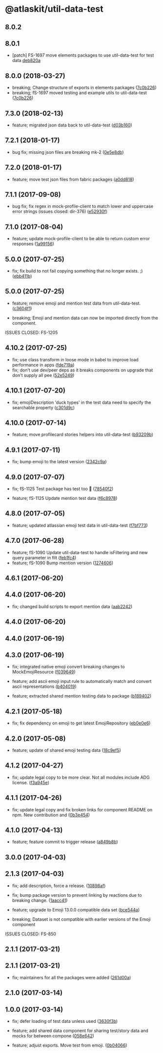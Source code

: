 # @atlaskit/util-data-test

## 8.0.2

## 8.0.1
- [patch] FS-1697 move elements packages to use util-data-test for test data [deb820a](https://bitbucket.org/atlassian/atlaskit-mk-2/commits/deb820a)

## 8.0.0 (2018-03-27)


* breaking; Change structure of exports in elements packages ([7c0b226](https://bitbucket.org/atlassian/atlaskit/commits/7c0b226))
* breaking; fS-1697 moved testing and example utils to util-data-test ([7c0b226](https://bitbucket.org/atlassian/atlaskit/commits/7c0b226))
## 7.3.0 (2018-02-13)

* feature; migrated json data back to util-data-test ([d03b160](https://bitbucket.org/atlassian/atlaskit/commits/d03b160))
## 7.2.1 (2018-01-17)

* bug fix; missing json files are breaking mk-2 ([0e5e8db](https://bitbucket.org/atlassian/atlaskit/commits/0e5e8db))
## 7.2.0 (2018-01-17)

* feature; move test json files from fabric packages ([a0dd818](https://bitbucket.org/atlassian/atlaskit/commits/a0dd818))
## 7.1.1 (2017-09-08)

* bug fix; fix regex in mock-profile-client to match lower and uppercase error strings (issues closed: dir-376) ([e52930f](https://bitbucket.org/atlassian/atlaskit/commits/e52930f))


## 7.1.0 (2017-08-04)

* feature; update mock-profile-client to be able to return custom error responses ([1a99156](https://bitbucket.org/atlassian/atlaskit/commits/1a99156))




## 5.0.0 (2017-07-25)


* fix; fix build to not fail copying something that no longer exists. ;) ([ebb411b](https://bitbucket.org/atlassian/atlaskit/commits/ebb411b))

## 5.0.0 (2017-07-25)


* feature; remove emoji and mention test data from util-data-test. ([c3604f1](https://bitbucket.org/atlassian/atlaskit/commits/c3604f1))


* breaking; Emoji and mention data can now be imported directly from the component.

ISSUES CLOSED: FS-1205

## 4.10.2 (2017-07-25)


* fix; use class transform in loose mode in babel to improve load performance in apps ([fde719a](https://bitbucket.org/atlassian/atlaskit/commits/fde719a))
* fix; don't use dev/peer deps as it breaks components on upgrade that don't supply all pee ([52e5249](https://bitbucket.org/atlassian/atlaskit/commits/52e5249))

## 4.10.1 (2017-07-20)


* fix; emojiDescription 'duck types' in the test data need to specify the searchable property ([c301d9c](https://bitbucket.org/atlassian/atlaskit/commits/c301d9c))

## 4.10.0 (2017-07-14)


* feature; move profilecard stories helpers into util-data-test ([b93209b](https://bitbucket.org/atlassian/atlaskit/commits/b93209b))

## 4.9.1 (2017-07-11)


* fix; bump emoji to the latest version ([2342c9a](https://bitbucket.org/atlassian/atlaskit/commits/2342c9a))

## 4.9.0 (2017-07-07)


* fix; fS-1125 Test package has test too :facepalm: ([78540f2](https://bitbucket.org/atlassian/atlaskit/commits/78540f2))


* feature; fS-1125 Update mention test data ([f6c8978](https://bitbucket.org/atlassian/atlaskit/commits/f6c8978))

## 4.8.0 (2017-07-05)


* feature; updated atlassian emoji test data in util-data-test ([f7bf773](https://bitbucket.org/atlassian/atlaskit/commits/f7bf773))

## 4.7.0 (2017-06-28)


* feature; fS-1090 Update util-data-test to handle isFiltering and new query parameter in filt ([feb1fc4](https://bitbucket.org/atlassian/atlaskit/commits/feb1fc4))
* feature; fS-1090 Bump mention version ([1274606](https://bitbucket.org/atlassian/atlaskit/commits/1274606))

## 4.6.1 (2017-06-20)

## 4.4.0 (2017-06-20)


* fix; changed build scripts to export mention data ([aab2242](https://bitbucket.org/atlassian/atlaskit/commits/aab2242))

## 4.4.0 (2017-06-20)

## 4.4.0 (2017-06-19)

## 4.3.0 (2017-06-19)


* fix; integrated native emoji convert breaking changes to MockEmojiResource ([f039649](https://bitbucket.org/atlassian/atlaskit/commits/f039649))


* feature; add ascii emoji input rule to automatically match and convert ascii representations ([b404019](https://bitbucket.org/atlassian/atlaskit/commits/b404019))
* feature; extracted shared mention testing data to package ([b189402](https://bitbucket.org/atlassian/atlaskit/commits/b189402))

## 4.2.1 (2017-05-18)


* fix; fix dependency on emoji to get latest EmojiRepository ([eb0e0e6](https://bitbucket.org/atlassian/atlaskit/commits/eb0e0e6))

## 4.2.0 (2017-05-08)


* feature; update of shared emoji testing data ([18c9ef5](https://bitbucket.org/atlassian/atlaskit/commits/18c9ef5))

## 4.1.2 (2017-04-27)


* fix; update legal copy to be more clear. Not all modules include ADG license. ([f3a945e](https://bitbucket.org/atlassian/atlaskit/commits/f3a945e))

## 4.1.1 (2017-04-26)


* fix; update legal copy and fix broken links for component README on npm. New contribution and ([0b3e454](https://bitbucket.org/atlassian/atlaskit/commits/0b3e454))

## 4.1.0 (2017-04-13)


* feature; feature commit to trigger release ([a849b8b](https://bitbucket.org/atlassian/atlaskit/commits/a849b8b))

## 3.0.0 (2017-04-03)

## 2.1.3 (2017-04-03)


* fix; add description, force a release. ([10898af](https://bitbucket.org/atlassian/atlaskit/commits/10898af))
* fix; bump package version to prevent linking by reactions due to breaking change. ([1aacc41](https://bitbucket.org/atlassian/atlaskit/commits/1aacc41))


* feature; upgrade to Emoji 13.0.0 compatible data set ([bce544a](https://bitbucket.org/atlassian/atlaskit/commits/bce544a))


* breaking; Dataset is not compatible with earlier versions of the Emoji component

ISSUES CLOSED: FS-850

## 2.1.1 (2017-03-21)

## 2.1.1 (2017-03-21)


* fix; maintainers for all the packages were added ([261d00a](https://bitbucket.org/atlassian/atlaskit/commits/261d00a))

## 2.1.0 (2017-03-14)

## 1.0.0 (2017-03-14)


* fix; defer loading of test data unless used ([3630f3b](https://bitbucket.org/atlassian/atlaskit/commits/3630f3b))


* feature; add shared data component for sharing test/story data and mocks for between compone ([058e642](https://bitbucket.org/atlassian/atlaskit/commits/058e642))
* feature; adjust exports. Move test from emoji. ([0b04066](https://bitbucket.org/atlassian/atlaskit/commits/0b04066))
